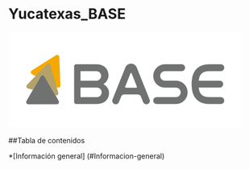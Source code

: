 # Yucatexas_BASE

![Logo](./icono-base.svg)

##Tabla de contenidos

*[Información general] (#Informacion-general)
